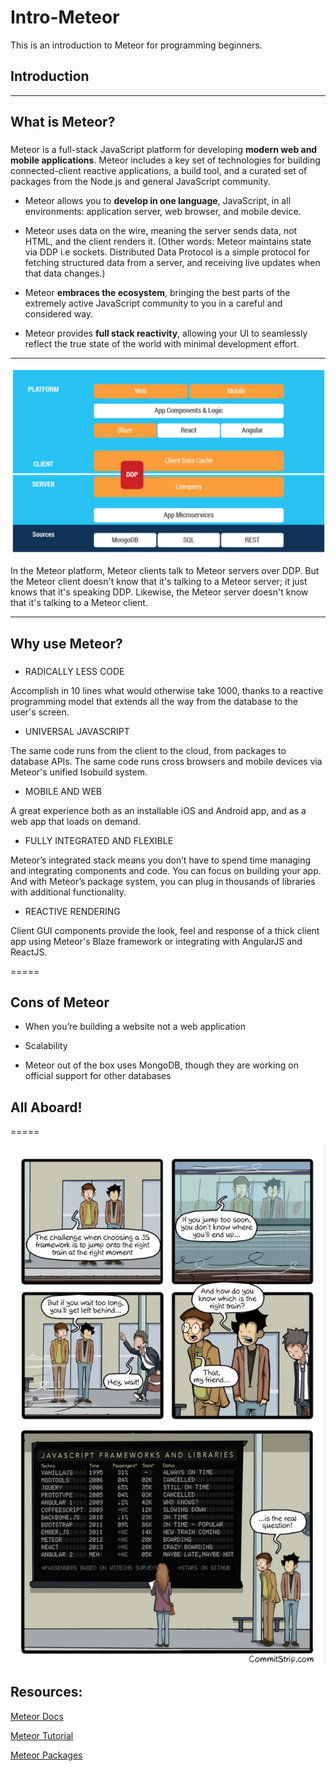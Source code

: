 # Intro-Meteor

This is an introduction to Meteor for programming beginners.

## Introduction

***

## **What is Meteor?**

###
Meteor is a full-stack JavaScript platform for developing **modern web and mobile applications**. Meteor includes a key set of technologies for building connected-client reactive applications, a build tool, and a curated set of packages from the Node.js and general JavaScript community.

 * Meteor allows you to **develop in one language**, JavaScript, in all environments: application server, web browser, and mobile device.

 * Meteor uses data on the wire, meaning the server sends data, not HTML, and the client renders it. (Other words: Meteor maintains state via DDP i.e sockets. Distributed Data Protocol is a simple protocol for fetching structured data from a server, and receiving live updates when that data changes.)

 * Meteor **embraces the ecosystem**, bringing the best parts of the extremely active JavaScript community to you in a careful and considered way.

 * Meteor provides **full stack reactivity**, allowing your UI to seamlessly reflect the true state of the world with minimal development effort.

------

 ![alt text](https://github.com/Beta-23/Intro-Meteor/blob/master/img/Meteor_structure.png "Meteor Structure")

 In the Meteor platform, Meteor clients talk to Meteor servers over DDP. But the Meteor client doesn't know that it's talking to a Meteor server; it just knows that it's speaking DDP. Likewise, the Meteor server doesn't know that it's talking to a Meteor client.

 ***

## **Why use Meteor?**

###

* RADICALLY LESS CODE

Accomplish in 10 lines what would otherwise take 1000, thanks to a reactive programming model that extends all the way from the database to the user's screen.

* UNIVERSAL JAVASCRIPT

The same code runs from the client to the cloud, from packages to database APIs. The same code runs cross browsers and mobile devices via Meteor's unified Isobuild system.

* MOBILE AND WEB

A great experience both as an installable iOS and Android app, and as a web app that loads on demand.

* FULLY INTEGRATED AND FLEXIBLE

Meteor’s integrated stack means you don’t have to spend time managing and integrating components and code. You can focus on building your app. And with Meteor’s package system, you can plug in thousands of libraries with additional functionality.

* REACTIVE RENDERING

Client GUI components provide the look, feel and response of a thick client app using Meteor's Blaze framework or integrating with AngularJS and ReactJS.

=====

## **Cons of Meteor**

* When you’re building a website not a web application

* Scalability

* Meteor out of the box uses MongoDB, though they are working on official support for other databases

## **All Aboard!**

=====

![alt text](https://github.com/Beta-23/Intro-Meteor/blob/master/img/JS_Framework.png "Catch Your Framework!")

## **Resources:**

[Meteor Docs](http://docs.meteor.com/#/full/meteorguide)

[Meteor Tutorial](https://www.meteor.com/tutorials/blaze/creating-an-app)

[Meteor Packages](https://atmospherejs.com/)


